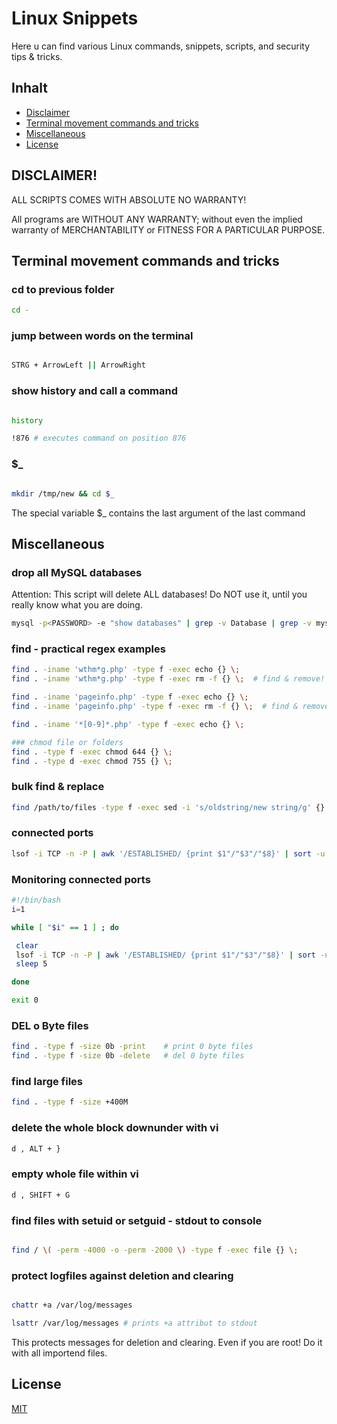 # Linux Snippets

Here u can find various Linux commands, snippets, scripts, and security tips & tricks.

## Inhalt

- [Disclaimer](#Disclaimer)
- [Terminal movement commands and tricks](#terminal-movement-commands-and-tricks)
- [Miscellaneous](#miscellaneous)
- [License](#license)

## DISCLAIMER!
ALL SCRIPTS COMES WITH ABSOLUTE NO WARRANTY!

All programs are WITHOUT ANY WARRANTY; without even the implied warranty of
MERCHANTABILITY or FITNESS FOR A PARTICULAR PURPOSE.


## Terminal movement commands and tricks


### cd to previous folder

```bash
cd -
```

### jump between words on the terminal

```bash

STRG + ArrowLeft || ArrowRight

```


### show history and call a command

```bash

history

!876 # executes command on position 876

```

### $_

```bash

mkdir /tmp/new && cd $_

```

The special variable $_ contains the last argument of the last command


## Miscellaneous

### drop all MySQL databases

Attention: This script will delete ALL databases! Do NOT use it, until you really know what you are doing.

```bash
mysql -p<PASSWORD> -e "show databases" | grep -v Database | grep -v mysql | grep -v information_schema | grep -v performance_schema | grep -v sys | gawk '{print "drop database " $1 ";select sleep(0.1);"}' | mysql -p<PASSWORD>
```



### find - practical regex examples

```bash
find . -iname 'wthm*g.php' -type f -exec echo {} \;
find . -iname 'wthm*g.php' -type f -exec rm -f {} \;  # find & remove!

find . -iname 'pageinfo.php' -type f -exec echo {} \;
find . -iname 'pageinfo.php' -type f -exec rm -f {} \;  # find & remove!

find . -iname '*[0-9]*.php' -type f -exec echo {} \;

### chmod file or folders
find . -type f -exec chmod 644 {} \;
find . -type d -exec chmod 755 {} \;
```

### bulk find & replace

```bash
find /path/to/files -type f -exec sed -i 's/oldstring/new string/g' {} \;
```


### connected ports

```bash
lsof -i TCP -n -P | awk '/ESTABLISHED/ {print $1"/"$3"/"$8}' | sort -u
```

### Monitoring connected ports

```bash
#!/bin/bash
i=1

while [ "$i" == 1 ] ; do

 clear
 lsof -i TCP -n -P | awk '/ESTABLISHED/ {print $1"/"$3"/"$8}' | sort -u
 sleep 5

done

exit 0
```



### DEL o Byte files

```bash
find . -type f -size 0b -print    # print 0 byte files
find . -type f -size 0b -delete   # del 0 byte files
```

### find large files

```bash
find . -type f -size +400M
```

### delete the whole block downunder with vi

```bash
d , ALT + }
```

### empty whole file within vi

```bash
d , SHIFT + G
```


### find files with setuid or setguid - stdout to console

```bash

find / \( -perm -4000 -o -perm -2000 \) -type f -exec file {} \;

```

### protect logfiles against deletion and clearing

```bash

chattr +a /var/log/messages

lsattr /var/log/messages # prints +a attribut to stdout


```

This protects messages for deletion and clearing. Even if you are root!
Do it with all importend files.


## License
[MIT](https://choosealicense.com/licenses/mit/)